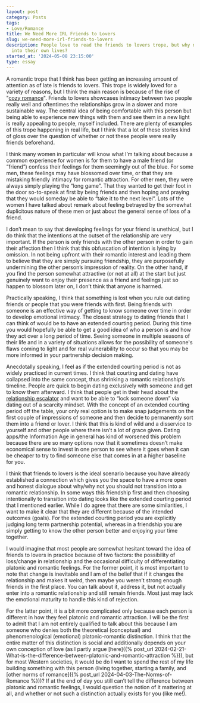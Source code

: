 ```yaml
---
layout: post
category: Posts
tags:
- Love/Romance
title: We Need More IRL Friends to Lovers
slug: we-need-more-irl-friends-to-lovers
description: People love to read the friends to lovers trope, but why not bring it
  into their own lives?
started_at: '2024-05-08 23:15:00'
type: essay
---
```


A romantic trope that I think has been getting an increasing amount of attention as of late is friends to lovers. This trope is widely loved for a variety of reasons, but I think the main reason is because of the rise of "[cozy romance](https://bookriot.com/cozy-romances/)". Friends to lovers showcases intimacy between two people really well and oftentimes the relationships grow in a slower and more sustainable way. The central idea of being comfortable with this person but being able to experience new things with them and see them in a new light is really appealing to people, myself included. There are plenty of examples of this trope happening in real life, but I think that a lot of these stories kind of gloss over the question of whether or not these people were really friends beforehand.

I think many women in particular will know what I’m talking about because a common experience for women is for them to have a male friend (or “friend”) confess their feelings for them seemingly out of the blue. For some men, these feelings may have blossomed over time, or that they are mistaking friendly intimacy for romantic attraction. For other men, they were always simply playing the “long game”. That they wanted to get their foot in the door so-to-speak at first by being friends and then hoping and praying that they would someday be able to “take it to the next level”. Lots of the women I have talked about remark about feeling betrayed by the somewhat duplicitous nature of these men or just about the general sense of loss of a friend. 

I don’t mean to say that developing feelings for your friend is unethical, but I do think that the intentions at the outset of the relationship are very important. If the person is only friends with the other person in order to gain their affection then I think that this obfuscation of intention is lying by omission. In not being upfront with their romantic interest and leading them to believe that they are simply pursuing friendship, they are purposefully undermining the other person’s impression of reality. On the other hand, if you find the person somewhat attractive (or not at all) at the start but just genuinely want to enjoy their presence as a friend and feelings just so happen to blossom later on, I don’t think that anyone is harmed.

Practically speaking, I think that something is lost when you rule out dating friends or people that you were friends with first. Being friends with someone is an effective way of getting to know someone over time in order to develop emotional intimacy. The closest strategy to dating friends that I can think of would be to have an extended courting period. During this time you would hopefully be able to get a good idea of who a person is and how they act over a long period of time. Seeing someone in multiple seasons of their life and in a variety of situations allows for the possibility of someone's flaws coming to light and for real vulnerability to occur so that you may be more informed in your partnership decision making.

Anecdotally speaking, I feel as if the extended courting period is not as widely practiced in current times. I think that courting and dating have collapsed into the same concept, thus shrinking a romantic relationship’s timeline. People are quick to begin dating exclusively with someone and get to know them afterward. I think that people get in their head about the [relationship escalator](https://offescalator.com/what-escalator/) and want to be able to “lock someone down” via dating out of a scarcity mindset. With the concept of an extended courting period off the table, your only real option is to make snap judgements on the first couple of impressions of someone and then decide to permanently sort them into a friend or lover. I think that this is kind of wild and a disservice to yourself and other people where there isn’t a lot of grace given. Dating apps/the Information Age in general has kind of worsened this problem because there are so many options now that it sometimes doesn’t make economical sense to invest in one person to see where it goes when it can be cheaper to try to find someone else that comes in at a higher baseline for you.

I think that friends to lovers is the ideal scenario because you have already established a connection which gives you the space to have a more open and honest dialogue about why/why not you should not transition into a romantic relationship. In some ways this friendship first and then choosing intentionally to transition into dating looks like the extended courting period that I mentioned earlier. While I do agree that there are some similarities, I want to make it clear that they are different because of the intended outcomes (goals). For the extended courting period you are explicitly judging long term partnership potential, whereas in a friendship you are simply getting to know the other person better and enjoying your time together.

I would imagine that most people are somewhat hesitant toward the idea of friends to lovers in practice because of two factors: the possibility of loss/change in relationship and the occasional difficulty of differentiating platonic and romantic feelings. For the former point, it is most important to note that change is inevitable and I am of the belief that if it changes the relationship and makes it weird, then maybe you weren’t strong enough friends in the first place. You can talk about it, address it, but not actually enter into a romantic relationship and still remain friends. Most just may lack the emotional maturity to handle this kind of rejection. 

For the latter point, it is a bit more complicated only because each person is different in how they feel platonic and romantic attraction. I will be the first to admit that I am not entirely qualified to talk about this because I am someone who denies both the theoretical (conceptual) and phenomenological (emotional) platonic-romantic distinction. I think that the entire matter of this distinction is social and additionally depends on your own conception of love (as I partly argue [here]({% post_url 2024-02-21-What-is-the-difference-between-platonic-and-romantic-attraction %})), but for most Western societies, it would be do I want to spend the rest of my life building something with this person (living together, starting a family, and [other norms of romance]({% post_url 2024-04-03-The-Norms-of-Romance %}))? If at the end of day you still can’t tell the difference between platonic and romantic feelings, I would question the notion of it mattering at all, and whether or not such a distinction actually exists for you (like me!).